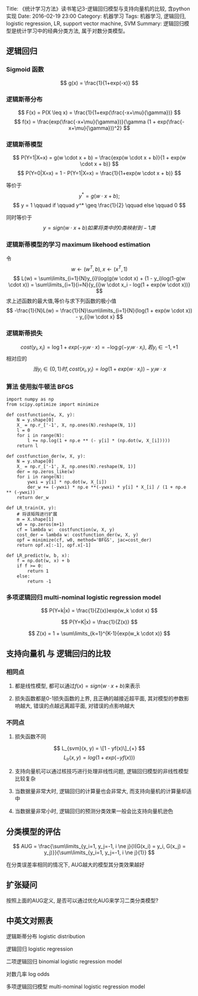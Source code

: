 Title: 《统计学习方法》读书笔记3-逻辑回归模型与支持向量机的比较, 含python实现
Date: 2016-02-19 23:00
Category: 机器学习
Tags: 机器学习, 逻辑回归, logistic regression, LR, support vector machine, SVM
Summary: 逻辑回归模型是统计学习中的经典分类方法, 属于对数分类模型。

## 逻辑回归

### Sigmoid 函数

$$
g(x) = \frac{1}{1+exp(-x)}
$$

### 逻辑斯蒂分布

$$
F(x) = P(X \leq x) = \frac{1}{1+exp(\frac{-x+\mu}{\gamma})}
$$
$$
f(x) = \frac{exp(\frac{-x+\mu}{\gamma})}{\gamma (1 + exp(\frac{-x+\mu}{\gamma}))^2}
$$

### 逻辑斯蒂模型
$$
P(Y=1|X=x) = g(w \cdot x + b) = \frac{exp(w \cdot x + b)}{1 + exp(w \cdot x + b)}
$$
$$
P(Y=0|X=x) = 1 - P(Y=1|X=x) = \frac{1}{1+exp(w \cdot x + b)}
$$

等价于
$$
y^* = g(w \cdot x + b);
$$
$$
y = 1 \qquad if \qquad y^* \geq \frac{1}{2} \qquad else \qquad 0
$$

同时等价于
$$
y = sign(w \cdot x + b) 如果将类中的0类映射到-1类
$$

### 逻辑斯蒂模型的学习 maximum likehood estimation
令 $$ w \gets (w^T, b), x \gets (x^T, 1)$$
$$
L(w) = \sum\limits_{i=1}{N}y_{i}\log(g(w \cdot x) + (1 - y_i)log(1-g(w \cdot x)) = \sum\limits_{i=1}{i=N}{y_{i}w \cdot x_i - log(1 + exp(w \cdot x))}
$$
求上述函数的最大值,等价与求下列函数的极小值
$$
-\frac{1}{N}L(w) = \frac{1}{N}\sum\limits_{i=1}{N}{log(1 + exp(w \cdot x)) - y_{i}w \cdot x}
$$

### 逻辑斯蒂损失

$$
cost(y_i, x_i) = \log{1 + exp(-y_{i} w \cdot x)} = -\log{g(-y_iw \cdot x_i)}, 若y_i \in {-1, +1}
$$
相对应的
$$
当 y_i \in \{0, 1\} 时, cost(x_i, y_i) = log(1 + exp(w \cdot x_i)) - y_{i} w \cdot x
$$

### 算法 使用拟牛顿法 BFGS

    import numpy as np
    from scipy.optimize import minimize
    
    def costfunction(w, X, y):
        N = y.shape[0]
        X_ = np.r_['-1', X, np.ones(N).reshape(N, 1)]
        l = 0
        for i in range(N):
            l += np.log(1 + np.e ** (- y[i] * (np.dot(w, X_[i]))))
        return l
    
    def costfunction_der(w, X, y):
        N = y.shape[0]
        X_ = np.r_['-1', X, np.ones(N).reshape(N, 1)]
        der = np.zeros_like(w)
        for i in range(N):
            ywxi = y[i] * np.dot(w, X_[i])
            der_w += (-ywxi) * np.e **(-ywxi) * y[i] * X_[i] / (1 + np.e ** (-ywxi))
        return der_w
    
    def LR_train(X, y):
        # 将该矩阵进行扩展
        m = X.shape[1]
        w0 = np.zeros(m+1)
        cf = lambda w:  costfunction(w, X, y)
        cost_der = lambda w: costfunction_der(w, X, y)
        opf = minimize(cf, w0, method='BFGS', jac=cost_der)
        return opf.x[:-1], opf.x[-1]
    
    def LR_predict(w, b, x):
        f = np.dot(w, x) + b
        if f >= 0:
            return 1
        else:
            return -1


### 多项逻辑回归 multi-nominal logistic regression model

$$
P(Y=k|x) = \frac{1}{Z(x)}exp(w_k \cdot x)
$$

$$
P(Y=K|x) = \frac{1}{Z(x)}
$$

$$
Z(x) = 1 + \sum\limits_{k=1}^{K-1}{exp(w_k \cdot x)}
$$

## 支持向量机 与 逻辑回归的比较

### 相同点

1. 都是线性模型, 都可以通过$f(x) = sign(w \cdot x + b)$来表示

2. 损失函数都是0-1损失函数的上界, 且正确的越接近超平面, 其对模型的参数影响越大, 错误的点越远离超平面, 对错误的点影响越大

### 不同点

1. 损失函数不同

$$
L_{svm}(x, y) = \[1 - yf(x)\]_{+}
$$
$$
L_{lr}(x, y) = log(1 + exp(-yf(x)))
$$

2. 支持向量机可以通过核技巧进行处理非线性问题, 逻辑回归模型的非线性模型比较复杂

3. 当数据量非常大时, 逻辑回归的计算量也会非常大, 而支持向量机的计算量却适中

4. 当数据量非常小时, 逻辑回归的预测分类效果一般会比支持向量机逊色

## 分类模型的评估

$$
AUG = \frac{\sum\limits_{y_i=1, y_j=-1, i \ne j}{I(G(x_i) = y_i, G(x_j) = y_j)}}{\sum\limits_{y_i=1, y_j=-1, i \ne j}{1}}
$$

在分类误差率相同的情况下, AUG越大的模型其分类效果越好

## 扩张疑问

按照上面的AUG定义, 是否可以通过优化AUG来学习二类分类模型?

## 中英文对照表

逻辑斯蒂分布 logistic distribution

逻辑回归 logistic regression

二项逻辑回归 binomial logistic regression model

对数几率 log odds

多项逻辑回归模型 multi-nominal logistic regression model
